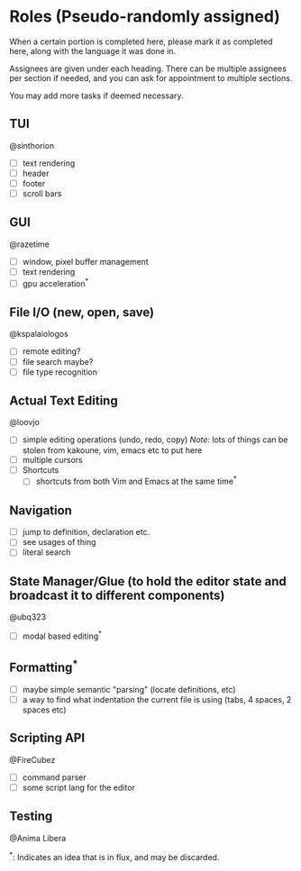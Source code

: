 # Roles (Pseudo-randomly assigned)
When a certain portion is completed here, please mark it as completed here, along with the language it was done in.

Assignees are given under each heading. There can be multiple assignees per section if needed, and you can ask for appointment to multiple sections.

You may add more tasks if deemed necessary.

## TUI
@sinthorion
- [ ] text rendering
- [ ] header
- [ ] footer
- [ ] scroll bars
## GUI
@razetime
- [ ] window, pixel buffer management
- [ ] text rendering
- [ ] gpu acceleration<sup>*</sup>
## File I/O (new, open, save)
@kspalaiologos
- [ ] remote editing?
- [ ] file search maybe?
- [ ] file type recognition
## Actual Text Editing
@loovjo
- [ ] simple editing operations (undo, redo, copy) *Note:* lots of things can be stolen from kakoune, vim, emacs etc to put here
- [ ] multiple cursors
- [ ] Shortcuts
    - [ ] shortcuts from both Vim and Emacs at the same time<sup>*</sup>
## Navigation
- [ ] jump to definition, declaration etc.
- [ ] see usages of thing
- [ ] literal search
## State Manager/Glue (to hold the editor state and broadcast it to different components)
@ubq323
- [ ] modal based editing<sup>*</sup>
## Formatting<sup>*</sup>
- [ ] maybe simple semantic "parsing" (locate definitions, etc)
- [ ] a way to find what indentation the current file is using (tabs, 4 spaces, 2 spaces etc)
## Scripting API
@FireCubez
 - [ ] command parser
 - [ ] some script lang for the editor
## Testing
@Anima Libera

<sup>*</sup>: Indicates an idea that is in flux, and may be discarded.